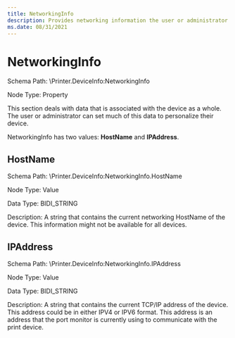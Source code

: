 ```yaml
---
title: NetworkingInfo
description: Provides networking information the user or administrator can set to personalize their device.
ms.date: 08/31/2021
---
```


# NetworkingInfo

Schema Path: \\Printer.DeviceInfo:NetworkingInfo

Node Type: Property

This section deals with data that is associated with the device as a whole. The user or administrator can set much of this data to personalize their device.

NetworkingInfo has two values: **HostName** and **IPAddress**.

## HostName

Schema Path: \\Printer.DeviceInfo:NetworkingInfo.HostName

Node Type: Value

Data Type: BIDI_STRING

Description: A string that contains the current networking HostName of the device. This information might not be available for all devices.

## IPAddress

Schema Path: \\Printer.DeviceInfo:NetworkingInfo.IPAddress

Node Type: Value

Data Type: BIDI_STRING

Description: A string that contains the current TCP/IP address of the device. This address could be in either IPV4 or IPV6 format. This address is an address that the port monitor is currently using to communicate with the print device.
